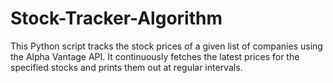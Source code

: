 # Stock-Tracker-Algorithm
This Python script tracks the stock prices of a given list of companies using the Alpha Vantage API. It continuously fetches the latest prices for the specified stocks and prints them out at regular intervals.
